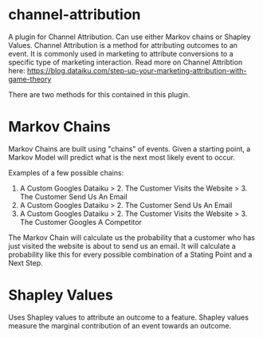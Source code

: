 # channel-attribution
A plugin for Channel Attribution. Can use either Markov chains or Shapley Values.
Channel Attribution is a method for attributing outcomes to an event. 
It is commonly used in marketing to attribute conversions to a specific type of marketing interaction.
Read more on Channel Attribtion here: https://blog.dataiku.com/step-up-your-marketing-attribution-with-game-theory

There are two methods for this contained in this plugin.


# Markov Chains

Markov Chains are built using "chains" of events. Given a starting point, a Markov Model will predict what is the next most likely event to occur.

Examples of a few possible chains:  
1. A Custom Googles Dataiku > 2. The Customer Visits the Website > 3. The Customer Send Us An Email
1. A Custom Googles Dataiku > 2. The Customer Send Us An Email
1. A Custom Googles Dataiku > 2. The Customer Visits the Website > 3. The Customer Googles A Competitor

The Markov Chain will calculate us the probability that a customer who has just visited the website is about to send us an email. 
It will calculate a probability like this for every possible combination of a Stating Point and a Next Step.


# Shapley Values

Uses Shapley values to attribute an outcome to a feature. Shapley values measure the marginal contribution of an event towards an outcome.

